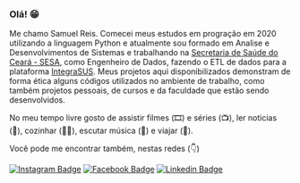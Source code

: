 ### Olá! 😁 

Me chamo Samuel Reis. Comecei meus estudos em progração em 2020 utilizando a linguagem Python e atualmente sou formado em Analise e Desenvolvimentos de Sistemas e trabalhando na [Secretaria de Saúde do Ceará - SESA](https://www.saude.ce.gov.br), como Engenheiro de Dados, fazendo o ETL de dados para a plataforma [IntegraSUS](https://integrasus.saude.ce.gov.br/#/home). Meus projetos aqui disponibilizados demonstram de forma ética alguns códigos utilizados no ambiente de trabalho, como também projetos pessoais, de cursos e da faculdade que estão sendo desenvolvidos.

No meu tempo livre gosto de assistir filmes (🎞️) e séries (📺), ler noticias (:newspaper:), cozinhar (👨‍🍳), escutar música (🎵) e viajar (:school_satchel:).

Você pode me encontrar também, nestas redes (:point_down:) 

[![Instagram Badge](https://img.shields.io/badge/-Instagram-7F0000?style=flat-square&labelColor=7F0000&logo=instagram&logoColor=white&link=https://instagram.com/samuelbareis/)](https://www.instagram.com/samuelbareis/)
[![Facebook Badge](https://img.shields.io/badge/-Facebook-FFFFFF?style=flat-square&labelColor=FFFFFF&logo=facebook&logoColor=blue&link=https://facebook.com/samuel.barbosa.90475069/)](https://www.facebook.com/samuel.barbosa.90475069/)
[![Linkedin Badge](https://img.shields.io/badge/-LinkedIn-blue?style=flat-square&logo=Linkedin&logoColor=white&link=https://www.linkedin.com/in/samuel-barbosa-dos-reis-8965ab179/)](https://www.linkedin.com/in/samuel-barbosa-dos-reis-8965ab179/)
